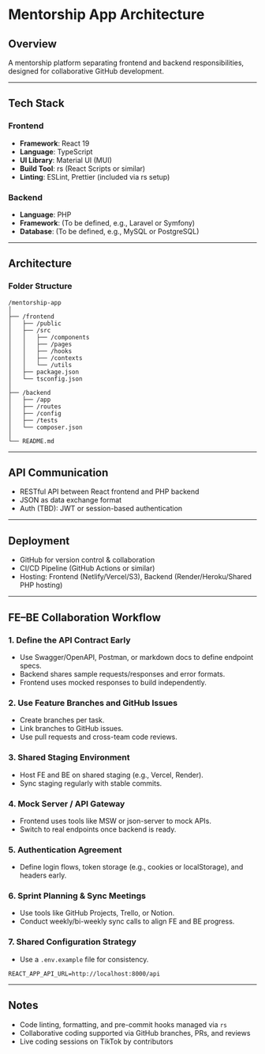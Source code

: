 # Mentorship App Architecture

## Overview

A mentorship platform separating frontend and backend responsibilities, designed for collaborative GitHub development.

---

## Tech Stack

### Frontend

- **Framework**: React 19
- **Language**: TypeScript
- **UI Library**: Material UI (MUI)
- **Build Tool**: rs (React Scripts or similar)
- **Linting**: ESLint, Prettier (included via rs setup)

### Backend

- **Language**: PHP
- **Framework**: (To be defined, e.g., Laravel or Symfony)
- **Database**: (To be defined, e.g., MySQL or PostgreSQL)

---

## Architecture

### Folder Structure

```
/mentorship-app
│
├── /frontend
│   ├── /public
│   ├── /src
│   │   ├── /components
│   │   ├── /pages
│   │   ├── /hooks
│   │   ├── /contexts
│   │   └── /utils
│   ├── package.json
│   └── tsconfig.json
│
├── /backend
│   ├── /app
│   ├── /routes
│   ├── /config
│   ├── /tests
│   └── composer.json
│
└── README.md
```

---

## API Communication

- RESTful API between React frontend and PHP backend
- JSON as data exchange format
- Auth (TBD): JWT or session-based authentication

---

## Deployment

- GitHub for version control & collaboration
- CI/CD Pipeline (GitHub Actions or similar)
- Hosting: Frontend (Netlify/Vercel/S3), Backend (Render/Heroku/Shared PHP hosting)

---

## FE–BE Collaboration Workflow

### 1. Define the API Contract Early

- Use Swagger/OpenAPI, Postman, or markdown docs to define endpoint specs.
- Backend shares sample requests/responses and error formats.
- Frontend uses mocked responses to build independently.

### 2. Use Feature Branches and GitHub Issues

- Create branches per task.
- Link branches to GitHub issues.
- Use pull requests and cross-team code reviews.

### 3. Shared Staging Environment

- Host FE and BE on shared staging (e.g., Vercel, Render).
- Sync staging regularly with stable commits.

### 4. Mock Server / API Gateway

- Frontend uses tools like MSW or json-server to mock APIs.
- Switch to real endpoints once backend is ready.

### 5. Authentication Agreement

- Define login flows, token storage (e.g., cookies or localStorage), and headers early.

### 6. Sprint Planning & Sync Meetings

- Use tools like GitHub Projects, Trello, or Notion.
- Conduct weekly/bi-weekly sync calls to align FE and BE progress.

### 7. Shared Configuration Strategy

- Use a `.env.example` file for consistency.

```env
REACT_APP_API_URL=http://localhost:8000/api
```

---

## Notes

- Code linting, formatting, and pre-commit hooks managed via `rs`
- Collaborative coding supported via GitHub branches, PRs, and reviews
- Live coding sessions on TikTok by contributors
